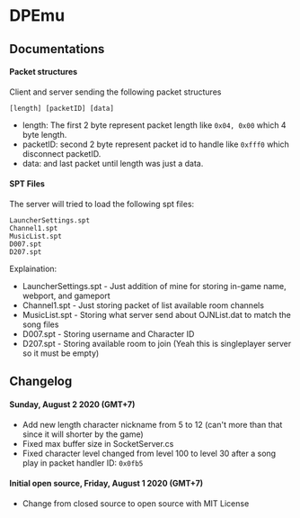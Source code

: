# DPEmu
## Documentations
#### Packet structures
Client and server sending the following packet structures
```
[length] [packetID] [data]
```
* length: The first 2 byte represent packet length like `0x04, 0x00` which 4 byte length.
* packetID: second 2 byte represent packet id to handle like `0xfff0` which disconnect packetID.
* data: and last packet until length was just a data.

#### SPT Files
The server will tried to load the following spt files:
```
LauncherSettings.spt
Channel1.spt
MusicList.spt
D007.spt
D207.spt
```
Explaination:
* LauncherSettings.spt - Just addition of mine for storing in-game name, webport, and gameport
* Channel1.spt - Just storing packet of list available room channels
* MusicList.spt - Storing what server send about OJNList.dat to match the song files
* D007.spt - Storing username and Character ID
* D207.spt - Storing available room to join (Yeah this is singleplayer server so it must be empty)

## Changelog
#### Sunday, August 2 2020 (GMT+7)
* Add new length character nickname from 5 to 12 (can't more than that since it will shorter by the game)
* Fixed max buffer size in SocketServer.cs
* Fixed character level changed from level 100 to level 30 after a song play in packet handler ID: `0x0fb5`

#### Initial open source, Friday, August 1 2020 (GMT+7)
* Change from closed source to open source with MIT License
